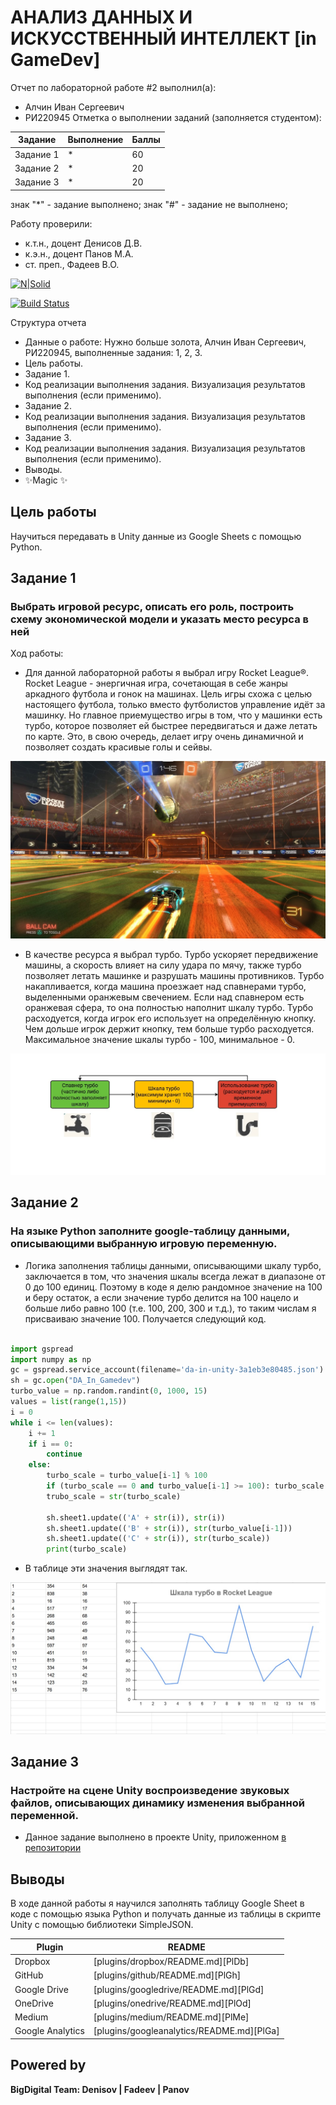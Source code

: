 # АНАЛИЗ ДАННЫХ И ИСКУССТВЕННЫЙ ИНТЕЛЛЕКТ [in GameDev]
Отчет по лабораторной работе #2 выполнил(а):
- Алчин Иван Сергеевич
- РИ220945
Отметка о выполнении заданий (заполняется студентом):

| Задание | Выполнение | Баллы |
| ------ | ------ | ------ |
| Задание 1 | * | 60 |
| Задание 2 | * | 20 |
| Задание 3 | * | 20 |

знак "*" - задание выполнено; знак "#" - задание не выполнено;

Работу проверили:
- к.т.н., доцент Денисов Д.В.
- к.э.н., доцент Панов М.А.
- ст. преп., Фадеев В.О.

[![N|Solid](https://cldup.com/dTxpPi9lDf.thumb.png)](https://nodesource.com/products/nsolid)

[![Build Status](https://travis-ci.org/joemccann/dillinger.svg?branch=master)](https://travis-ci.org/joemccann/dillinger)

Структура отчета

- Данные о работе: Нужно больше золота, Алчин Иван Сергеевич, РИ220945, выполненные задания: 1, 2, 3.
- Цель работы.
- Задание 1.
- Код реализации выполнения задания. Визуализация результатов выполнения (если применимо).
- Задание 2.
- Код реализации выполнения задания. Визуализация результатов выполнения (если применимо).
- Задание 3.
- Код реализации выполнения задания. Визуализация результатов выполнения (если применимо).
- Выводы.
- ✨Magic ✨

## Цель работы
Научиться передавать в Unity данные из Google Sheets с помощью Python.

## Задание 1
### Выбрать игровой ресурс, описать его роль, построить схему экономической модели и указать место ресурса в ней 
Ход работы:
- Для данной лабораторной работы я выбрал игру Rocket League®. Rocket League - энергичная игра, сочетающая в себе жанры аркадного футбола и гонок на машинах. Цель игры схожа с целью настоящего футбола, только вместо футболистов управление идёт за машинку. Но главное приемущество игры в том, что у машинки есть турбо, которое позволяет ей быстрее передвигаться и даже летать по карте. Это, в свою очередь, делает игру очень динамичной и позволяет создать красивые голы и сейвы.

![Изображение](RocketLeague.jpg)

- В качестве ресурса я выбрал турбо. Турбо ускоряет передвижение машины, а скорость влияет на силу удара по мячу, также турбо позволяет летать машинке и разрушать машины противников. Турбо накапливается, когда машина проезжает над спавнерами турбо, выделенными оранжевым свечением. Если над спавнером есть оранжевая сфера, то она полностью наполнит шкалу турбо. Турбо расходуется, когда игрок его использует на определённую кнопку. Чем дольше игрок держит кнопку, тем больше турбо расходуется. Максимальное значение шкалы турбо - 100, минимальное - 0. 

![Изображение](EconomicScheme.jpg)


## Задание 2
### На языке Python заполните google-таблицу данными, описывающими выбранную игровую переменную.

- Логика заполнения таблицы данными, описывающими шкалу турбо, заключается в том, что значения шкалы всегда лежат в диапазоне от 0 до 100 единиц. Поэтому в коде я делю рандомное значение на 100 и беру остаток, а если значение турбо делится на 100 нацело и больше либо равно 100 (т.е. 100, 200, 300 и т.д.), то таким числам я присваиваю значение 100. Получается следующий код.

```py

import gspread
import numpy as np
gc = gspread.service_account(filename='da-in-unity-3a1eb3e80485.json')
sh = gc.open("DA_In_Gamedev")
turbo_value = np.random.randint(0, 1000, 15)
values = list(range(1,15))
i = 0
while i <= len(values):
    i += 1
    if i == 0:
        continue
    else:
        turbo_scale = turbo_value[i-1] % 100
        if (turbo_scale == 0 and turbo_value[i-1] >= 100): turbo_scale = 100
        trubo_scale = str(turbo_scale)
        
        sh.sheet1.update(('A' + str(i)), str(i))
        sh.sheet1.update(('B' + str(i)), str(turbo_value[i-1]))
        sh.sheet1.update(('C' + str(i)), str(turbo_scale))
        print(turbo_scale)

```

- В таблице эти значения выглядят так.

![Изображение](Turbo.jpg)
  

## Задание 3
### Настройте на сцене Unity воспроизведение звуковых файлов, описывающих динамику изменения выбранной переменной.

- Данное задание выполнено в проекте Unity, приложенном [в репозитории](https://github.com/W1RDy/DA-in-GameDev-L01-Alchin-Ivan/tree/main/lab2/Unity/Lab2) 

## Выводы

В ходе данной работы я научился заполнять таблицу Google Sheet в коде с помощью языка Python и получать данные из таблицы в скрипте Unity с помощью библиотеки SimpleJSON.

| Plugin | README |
| ------ | ------ |
| Dropbox | [plugins/dropbox/README.md][PlDb] |
| GitHub | [plugins/github/README.md][PlGh] |
| Google Drive | [plugins/googledrive/README.md][PlGd] |
| OneDrive | [plugins/onedrive/README.md][PlOd] |
| Medium | [plugins/medium/README.md][PlMe] |
| Google Analytics | [plugins/googleanalytics/README.md][PlGa] |

## Powered by

**BigDigital Team: Denisov | Fadeev | Panov**
